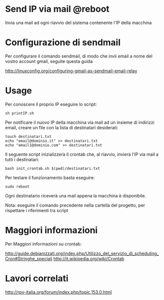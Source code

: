 Send IP via mail @reboot
================================

Invia una mail ad ogni riavvio del sistema contenente l'IP della macchina

Configurazione di sendmail
==========================

Per configurare il comando sendmail, di modo che invii email a nome del vostro account gmail, seguite questa guida

http://linuxconfig.org/configuring-gmail-as-sendmail-email-relay
  
Usage
=====

Per conoscere il proprio IP eseguire lo script:

    sh printIP.sh

Per notificare il nuovo IP della macchina via mail ad un insieme di indirizzi email, creare un file con la lista di destinatari desiderati:

    touch destinatari.txt
    echo "email@dominio.it" >> destinatari.txt
    echo "email1@dominio.com" >> destinatari.txt

Il seguente script inizializzerà il crontab che, al riavvio, invierà l'IP via mail a tutti i destinatari:

    bash init_crontab.sh $(pwd)/destinatari.txt

Per testare il funzionamento basta eseguire:

    sudo reboot
    
Ogni destinatario riceverà una mail appena la macchina è disponibile.

Nota: eseguire il comando precedente nella cartella del progetto, per rispettare i riferimenti tra script

Maggiori informazioni
=====================
Per Maggiori informazioni su crontab:

http://guide.debianizzati.org/index.php/Utilizzo_del_servizio_di_scheduling_Cron#Stringhe_speciali
http://it.wikipedia.org/wiki/Crontab

Lavori correlati
================

http://rpy-italia.org/forum/index.php/topic,153.0.html
